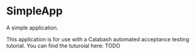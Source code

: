 # SimpleApp
A simple application.

This application is for use with a Calabash automated acceptance testing tutorial. You can find the tuturoial here: TODO

